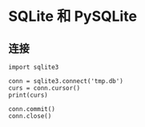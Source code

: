 # SQLite 和 PySQLite

## 连接

<div class="run"></div>

```python3
import sqlite3

conn = sqlite3.connect('tmp.db')
curs = conn.cursor()
print(curs)

conn.commit()
conn.close()
```
